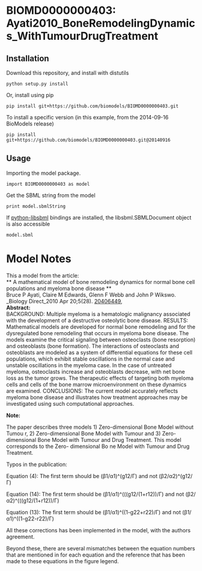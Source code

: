 # BIOMD0000000403: Ayati2010_BoneRemodelingDynamics_WithTumourDrugTreatment

## Installation

Download this repository, and install with distutils

`python setup.py install`

Or, install using pip

`pip install git+https://github.com/biomodels/BIOMD0000000403.git`

To install a specific version (in this example, from the 2014-09-16 BioModels release)

`pip install git+https://github.com/biomodels/BIOMD0000000403.git@20140916`

## Usage

Importing the model package.

`import BIOMD0000000403 as model`

Get the SBML string from the model

`print model.sbmlString`

If [python-libsbml](https://pypi.python.org/pypi/python-libsbml) bindings are
installed, the libsbml.SBMLDocument object is also accessible

`model.sbml`


# Model Notes


This a model from the article:  
** A mathematical model of bone remodeling dynamics for normal bone cell populations and myeloma bone disease **   
Bruce P Ayati, Claire M Edwards, Glenn F Webb and John P Wikswo. _Biology
Direct_2010 Apr 20;5(28).
[20406449](http://www.ncbi.nlm.nih.gov/pubmed/20406449),  
**Abstract:**   
BACKGROUND: Multiple myeloma is a hematologic malignancy associated with the
development of a destructive osteolytic bone disease. RESULTS: Mathematical
models are developed for normal bone remodeling and for the dysregulated bone
remodeling that occurs in myeloma bone disease. The models examine the
critical signaling between osteoclasts (bone resorption) and osteoblasts (bone
formation). The interactions of osteoclasts and osteoblasts are modeled as a
system of differential equations for these cell populations, which exhibit
stable oscillations in the normal case and unstable oscillations in the
myeloma case. In the case of untreated myeloma, osteoclasts increase and
osteoblasts decrease, with net bone loss as the tumor grows. The therapeutic
effects of targeting both myeloma cells and cells of the bone marrow
microenvironment on these dynamics are examined. CONCLUSIONS: The current
model accurately reflects myeloma bone disease and illustrates how treatment
approaches may be investigated using such computational approaches.

**Note:**

The paper describes three models 1) Zero-dimensional Bone Model without Tumou
r, 2) Zero-dimensional Bone Model with Tumour and 3) Zero-dimensional Bone
Model with Tumour and Drug Treatment. This model corresponds to the Zero-
dimensional Bo ne Model with Tumour and Drug Treatment.

Typos in the publication:

Equation (4): The first term should be (β1/α1)^(g12/Γ) and not (β2/α2)^(g12/Γ)

Equation (14): The first term should be (β1/α1)^(((g12/(1+r12))/Γ) and not
(β2/α2)^(((g12/(1+r12))/Γ)

Equation (13): The first term should be (β1/α1)^((1-g22+r22)/Γ) and not
(β1/α1)^((1-g22-r22)/Γ)

All these corrections has been implemented in the model, with the authors
agreement.

Beyond these, there are several mismatches between the equation numbers that
are mentioned in for each equation and the reference that has been made to
these equations in the figure legend.


